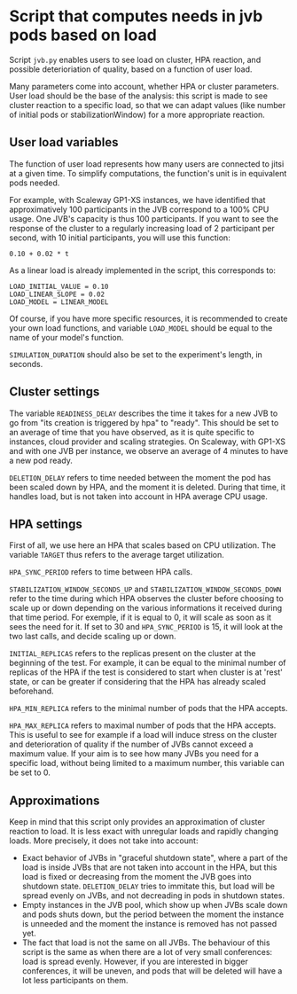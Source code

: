 # Script that computes needs in jvb pods based on load

Script `jvb.py` enables users to see load on cluster, HPA reaction, and possible deterioriation of quality, based on a function of user load.

Many parameters come into account, whether HPA or cluster parameters.
User load should be the base of the analysis: this script is made to see cluster reaction to a specific load, so that we can adapt values (like number of initial pods or stabilizationWindow) for a more appropriate reaction.

## User load variables

The function of user load represents how many users are connected to jitsi at a given time. To simplify computations, the function's unit is in equivalent pods needed.

For example, with Scaleway GP1-XS instances, we have identified that approximatively 100 participants in the JVB correspond to a 100% CPU usage. One JVB's capacity is thus 100 participants. If you want to see the response of the cluster to a regularly increasing load of 2 participant per second, with 10 initial participants, you will use this function: 
```
0.10 + 0.02 * t
```

As a linear load is already implemented in the script, this corresponds to:

```
LOAD_INITIAL_VALUE = 0.10
LOAD_LINEAR_SLOPE = 0.02
LOAD_MODEL = LINEAR_MODEL
```

Of course, if you have more specific resources, it is recommended to create your own load functions, and variable `LOAD_MODEL` should be equal to the name of your model's function.

`SIMULATION_DURATION` should also be set to the experiment's length, in seconds.

## Cluster settings

The variable `READINESS_DELAY` describes the time it takes for a new JVB to go from "its creation is triggered by hpa" to "ready". This should be set to an average of time that you have observed, as it is quite specific to instances, cloud provider and scaling strategies.
On Scaleway, with GP1-XS and with one JVB per instance, we observe an average of 4 minutes to have a new pod ready.

`DELETION_DELAY` refers to time needed between the moment the pod has been scaled down by HPA, and the moment it is deleted. During that time, it handles load, but is not taken into account in HPA average CPU usage.

## HPA settings

First of all, we use here an HPA that scales based on CPU utilization. The variable `TARGET` thus refers to the average target utilization.

`HPA_SYNC_PERIOD` refers to time between HPA calls.

`STABILIZATION_WINDOW_SECONDS_UP` and `STABILIZATION_WINDOW_SECONDS_DOWN` refer to the time during which HPA observes the cluster before choosing to scale up or down depending on the various informations it received during that time period.
For exemple, if it is equal to 0, it will scale as soon as it sees the need for it. If set to 30 and `HPA_SYNC_PERIOD` is 15, it will look at the two last calls, and decide scaling up or down.

`INITIAL_REPLICAS` refers to the replicas present on the cluster at the beginning of the test. For example, it can be equal to the minimal number of replicas of the HPA if the test is considered to start when cluster is at 'rest' state, or can be greater if considering that the HPA has already scaled beforehand.

`HPA_MIN_REPLICA` refers to the minimal number of pods that the HPA accepts. 

`HPA_MAX_REPLICA` refers to maximal number of pods that the HPA accepts. This is useful to see for example if a load will induce stress on the cluster and deterioration of quality if the number of JVBs cannot exceed a maximum value. If your aim is to see how many JVBs you need for a specific load, without being limited to a maximum number, this variable can be set to 0.

## Approximations

Keep in mind that this script only provides an approximation of cluster reaction to load. It is less exact with unregular loads and rapidly changing loads. More precisely, it does not take into account:
- Exact behavior of JVBs in "graceful shutdown state", where a part of the load is inside JVBs that are not taken into account in the HPA, but this load is fixed or decreasing from the moment the JVB goes into shutdown state. `DELETION_DELAY` tries to immitate this, but load will be spread evenly on JVBs, and not decreading in pods in shutdown states.
- Empty instances in the JVB pool, which show up when JVBs scale down and pods shuts down, but the period between the moment the instance is unneeded and the moment the instance is removed has not passed yet.
- The fact that load is not the same on all JVBs. The behaviour of this script is the same as when there are a lot of very small conferences: load is spread evenly. However, if you are interested in bigger conferences, it will be uneven, and pods that will be deleted will have a lot less participants on them.
